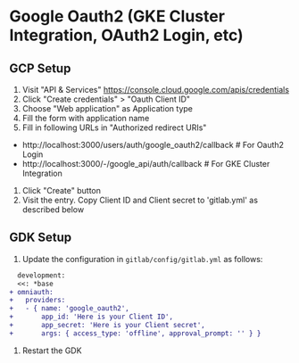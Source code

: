 # Google Oauth2 (GKE Cluster Integration, OAuth2 Login, etc)

## GCP Setup

1. Visit "API & Services" https://console.cloud.google.com/apis/credentials
1. Click "Create credentials" > "Oauth Client ID"
1. Choose "Web application" as Application type
1. Fill the form with application name
1. Fill in following URLs in "Authorized redirect URIs"
 - http://localhost:3000/users/auth/google_oauth2/callback # For Oauth2 Login
 - http://localhost:3000/-/google_api/auth/callback  # For GKE Cluster Integration
1. Click "Create" button
1. Visit the entry. Copy Client ID and Client secret to 'gitlab.yml' as described below

## GDK Setup

1. Update the configuration in `gitlab/config/gitlab.yml` as follows:

```diff
  development:
  <<: *base
+ omniauth:
+   providers:
+   - { name: 'google_oauth2',
+       app_id: 'Here is your Client ID',
+       app_secret: 'Here is your Client secret',
+       args: { access_type: 'offline', approval_prompt: '' } }
```

1. Restart the GDK
